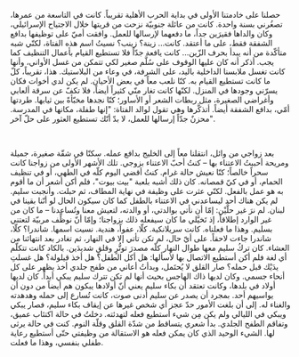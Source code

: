 حصلنا على خادمتنا الأولى في بداية الحرب الأهلية تقريباً. كانت في التاسعة من عمرها، تصغُرني بسنة واحدة. كانت من عائلة جنوبيّة نزحت من قريتها خلال الاجتياح الإسرائيلي، وكان والداها فقيرَين جداً، ما دفعهما لإرسالها للعمل. وافقت أميّ على توظيفها بدافع الشفقة فقط، على ما أعتقد. كانت... زينة؟ زينب؟ نسيتُ اسم هذه الفتاة، لكنّي شبه متأكّدة من أنه يبدأ بحرف الزّين... كانت يافعة جدّاً فلا تستطيع القيام بأعمال التنظيف كما يجب. أذكر أنه كان عليها الوقوف على سُلَّم صغير لكي تتمكن من غسل الأواني، وأنها كانت تغسل ملابسنا الداخلية باليد، على الشرفة، في وعاء من البلاستيك. هذا، تقريباً، كلّ ما كانت تستطيع القيام به. كنّا نلعب معاً في بعض الأحيان. لم يكن لدي أخوات فكان يسرّني وجودها في المنزل. لكنّها كانت تغار منّي كثيراً أيضاً، فلا تكفّ عن سرقة ألعابي وأغراضي الصغيرة، مثل ربطات الشعر أو الأساور؛ كنّا نجدها مخبّأةً بين ثيابها. طردتها أمّي، بدافع الشفقة أيضاً. أتذكَّرها وهي تقول لوالد الفتاة: "إنها طفلة، مكانها في المدرسة. محزنٌ جدّاً إرسالها للعمل، لا بدّ أنّك تستطيع العثور على حلّ آخر".

<br />

بعد زواجي من وائل، انتقلنا معاً إلى الخليج بدافع عمله. سكنّا في شقّة صغيرة، جميلة ومريحة أحببتُ الاعتناء بها – كنتُ أحبّ الاعتناء بزوجي. تلك الأشهر الأولى من زواجنا كانت سحراً خالصاً؛ كنّا نعيش حالة غرام. كنتُ أقضي اليوم كلّه في الطهي، أو في تنظيف الحمام، أو في كيّ قمصانه. كان ذلك أشبه بلعبة "بيت بيوت"، فلم أكن أشعر أن ما أقوم به هو عمل بالفعل. لكنّي عثرت على وظيفة في نهاية المطاف، ثم حبلت. وأنجبت سليم. لم يكن هناك أحد ليساعدني في الاعتناء بالطفل كما كان سيكون الحال لو أنّنا بقينا في لبنان. لم نرَ غير حلَّيْن: إمّا أن نأتي بوالدتي، أو والدته، لتعيش معنا وتُساعدنا – ما كان من غير الوارد إطلاقاً، إذ تَخيَّلي ما كان سيفعله ذلك بزواجنا؛ وإمّا أنّ نوظِّف مربيّة لتعتني بسليم. وهذا ما فعلناه. كانت سريلانكية. كلّا، عفواً، هندية. نسيت اسمها. شاندرا؟ كلّا، شاندرا جاءت لاحقاً. على أيّ حال، لم تكن تأتي إلا في النهار، ثم تغادر بعد انتهائنا من العشاء. كان تركُ سليم معها طوال النهار كلّه مصدرَ توتُّرٍ وقلقٍ شديدَين. بالكاد كانت تتكلّم أي لغة فلم أكن أستطيع الاتصال بها لأسألها: هل أكل الطفل؟ هل أخذ قيلولة؟ هل غسلتِ يدَيْك قبل حمله؟ صار القلق لا يُحتَمل، وبدأتُ أعاني من طفح جلدي أخذ يظهر على كل أنحاء جسمي. وكان لديها ذاك الهاجس بحيث أنها لم تكن تترك سليم يبكي أبداً. كان لديها أولاد في بلدها، وكانت تعتقد أن بكاء سليم يعني أنّ أولادها يبكون هم أيضاً من دون أن يواسيهم أحد. بمجرد أن يصدر عن سليم أدنى صوت، كانت تُسارع إلى حمله وهدهدته والغناء له. إلى أن بلغت الأمور حدّ عجز أي شخص غيرها عن إيقاف بكاء سليم، فصار يبكي ويبكي في الليالي ولم يكن مِن شيء أستطيع فعله لتهدئته. دخلتُ في حالة اكتئاب عميق، وتفاقم الطفح الجلدي. بدأ شعري يتساقط من شدّة القلق وقلّة النوم. كنت في حالة يرثى لها. الشيء الوحيد الذي كان يمكن فعله هو الاستقالة من وظيفتي حتّى أستطيع رعاية طفلي بنفسي، وهذا ما فعلت.
